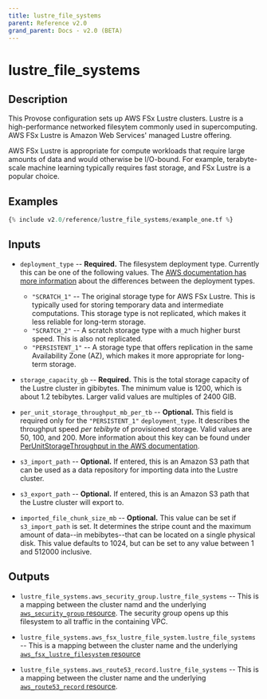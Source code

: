 ```yaml
---
title: lustre_file_systems
parent: Reference v2.0
grand_parent: Docs - v2.0 (BETA)
---
```


# lustre_file_systems

## Description

This Provose configuration sets up AWS FSx Lustre clusters. Lustre is a high-performance networked filesytem commonly used in supercomputing. AWS FSx Lustre is Amazon Web Services' managed Lustre offering.

AWS FSx Lustre is appropriate for compute workloads that require large amounts of data and would otherwise be I/O-bound. For example, terabyte-scale machine learning typically requires fast storage, and FSx Lustre is a popular choice.

## Examples

```terraform
{% include v2.0/reference/lustre_file_systems/example_one.tf %}
```

## Inputs

 - `deployment_type` -- **Required.** The filesystem deployment type. Currently this can be one of the following values. The [AWS documentation has more information](https://aws.amazon.com/blogs/aws/amazon-fsx-for-lustre-persistent-storage/) about the differences between the deployment types.
     - `"SCRATCH_1"` -- The original storage type for AWS FSx Lustre. This is typically used for storing temporary data and intermediate computations. This storage type is not replicated, which makes it less reliable for long-term storage.
     - `"SCRATCH_2"` -- A scratch storage type with a much higher burst speed. This is also not replicated.
     - `"PERSISTENT_1"` -- A storage type that offers replication in the same Availability Zone (AZ), which makes it more appropriate for long-term storage.

 - `storage_capacity_gb` -- **Required.** This is the total storage capacity of the Lustre cluster in gibibytes. The minimum value is 1200, which is about 1.2 tebibytes. Larger valid values are multiples of 2400 GIB.

 - `per_unit_storage_throughput_mb_per_tb` -- **Optional.** This field is required only for the `"PERSISTENT_1"` `deployment_type`. It describes the throughput speed *per tebibyte* of provisioned storage. Valid values are 50, 100, and 200. More information about this key can be found under [PerUnitStorageThroughput in the AWS documentation](https://docs.aws.amazon.com/fsx/latest/APIReference/API_CreateFileSystemLustreConfiguration.html).

 - `s3_import_path` -- **Optional.** If entered, this is an Amazon S3 path that can be used as a data repository for importing data into the Lustre cluster.

 - `s3_export_path` -- **Optional.** If entered, this is an Amazon S3 path that the Lustre cluster will export to.

 - `imported_file_chunk_size_mb` -- **Optional.** This value can be set if `s3_import_path` is set. It determines the stripe count and the maximum amount of data--in mebibytes--that can be located on a single physical disk. This value defaults to 1024, but can be set to any value between 1 and 512000 inclusive.

## Outputs

 - `lustre_file_systems.aws_security_group.lustre_file_systems` -- This is a mapping between the cluster namd and the underlying [`aws_security_group` resource](https://registry.terraform.io/providers/hashicorp/aws/3.0.0/docs/resources/security_group). The security group opens up this filesystem to all traffic in the containing VPC.

 - `lustre_file_systems.aws_fsx_lustre_file_system.lustre_file_systems` -- This is a mapping between the cluster name and the underlying [`aws_fsx_lustre_filesystem` resource](https://registry.terraform.io/providers/hashicorp/aws/3.0.0/docs/resources/fsx_lustre_file_system)

 - `lustre_file_systems.aws_route53_record.lustre_file_systems` -- This is a mapping between the cluster name and the underlying [`aws_route53_record` resource](https://registry.terraform.io/providers/hashicorp/aws/3.0.0/docs/resources/route53_record).
